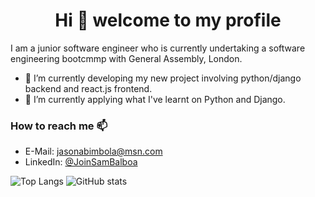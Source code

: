 <h1 align="center">Hi 👋  welcome to my profile</h1>

I am a junior software engineer who is currently undertaking a software engineering bootcmmp with General Assembly, London.

- 🔭 I’m currently developing my new project involving python/django backend and react.js frontend.
- 🌱 I’m currently applying what I've learnt on Python and Django.

### How to reach me 📫
- E-Mail: [jasonabimbola@msn.com](mailto:jasonabimbola@msn.com)
- LinkedIn: [@JoinSamBalboa](https://linkedin.com/in/joinsambalboa)


![Top Langs](https://github-readme-stats.vercel.app/api/top-langs/?username=JoinSamBalboa&layout=compact)
![GitHub stats](https://github-readme-stats.vercel.app/api?username=JoinSamBalboa&show_icons=true&count_private=true?)
